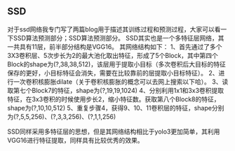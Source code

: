 

<!--
 * @version:
 * @Author:  StevenJokess https://github.com/StevenJokess
 * @Date: 2020-12-17 18:54:14
 * @LastEditors:  StevenJokess https://github.com/StevenJokess
 * @LastEditTime: 2020-12-17 18:56:15
 * @Description:
 * @TODO::
 * @Reference:https://blog.csdn.net/weixin_44791964/article/details/102646387
-->

## SSD


对于ssd网络我专门写了两篇blog用于描述其训练过程和预测过程，大家可以看一下SSD算法预测部分；SSD算法预测部分。
SSD其实也是一个多特征层网络，其一共具有11层，前半部分结构是VGG16。
其网络结构如下：
1、首先通过了多个3X3卷积层、5次步长为2的最大池化取出特征，形成了5个Block，其中第四个Block的shape为(?,38,38,512)，该层用于提取小目标（多次卷积后大目标的特征保存的更好，小目标特征会消失，需要在比较靠前的层提取小目标特征）。
2、进行一次卷积核膨胀dilate（关于卷积核膨胀的概念可以去网上搜索以下哈）。
3、读取第七个Block7的特征，shape为(?,19,19,1024)
4、分别利用1x1和3x3卷积提取特征，在3x3卷积的时候使用步长2，缩小特征数。获取第八个Block8的特征，shape为(?,10,10,512)
5、重复步骤4，获得9、10、11卷积层的特征，shape分别为(?,5,5,256)、(?,3,3,256)、(?,1,1,256)


SSD同样采用多特征层的思想，但是其网络结构相比于yolo3更加简单，其利用VGG16进行特征提取，同样具有比较优秀的效果。
